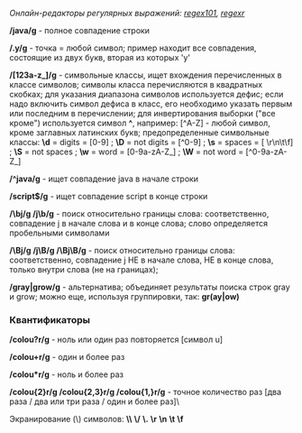 *Онлайн-редакторы регулярных выражений: [regex101](https://regex101.com/), [regexr](https://regexr.com/)*

**/java/g** - полное совпадение строки

**/.y/g** - точка = любой символ; пример находит все совпадения, состоящие из двух букв, вторая из которых 'y'

**/[123a-z_]/g** - символьные классы, ищет вхождения перечисленных в классе символов;
символы класса перечисляются в квадратных скобках;
для указания диапазона символов используется дефис;
если надо включить символ дефиса в класс, его необходимо указать первым или последним в перечислении;
для инвертирования выборки ("все кроме") используется символ **^**, например: [^A-Z] - любой символ, кроме заглавных латинских букв;
предопределенные символьные классы: **\\d** = digits = [0-9] ; **\\D** = not digits = [^0-9] ; 
**\\s** = spaces = [ \\r\\n\\t\\f] ; **\\S** = not spaces ;
**\\w** = word = [0-9a-zA-Z_] ; **\\W** = not word = [^0-9a-zA-Z_]

**/^java/g** - ищет совпадение java в начале строки

**/script$/g** - ищет совпадение script в конце строки

**/\\bj/g /j\\b/g** - поиск относительно границы слова: соответственно, совпадение j в начале слова и в конце слова; 
слово определяется пробельными символами

**/\\Bj/g /j\\B/g /\\Bj\\B/g** - поиск относительно границы слова: соответственно, 
совпадение j НЕ в начале слова, НЕ в конце слова, только внутри слова (не на границах);

**/gray|grow/g** - альтернатива; объединяет результаты поиска строк gray и grow; можно еще, используя группировки, так: **gr(ay|ow)**

### Квантификаторы

**/colou?r/g** - ноль или один раз повторяется \[символ u\]

**/colou+r/g** - один и более раз

**/colou\*r/g** - ноль и более раз

**/colou{2}r/g /colou{2,3}r/g /colou{1,}r/g** - точное количество раз \[два раза / два или три раза / один и более раз]\


Экранирование (\\) символов: **\\\\** **\\/** **\\.** **\\r** **\\n** **\\t** **\\f**
